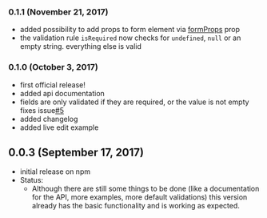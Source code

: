 ### 0.1.1 (November 21, 2017)
- added possibility to add props to form element via [formProps](https://github.com/cat-react/form/blob/master/docs/api.md#formprops) prop
- the validation rule `isRequired` now checks for `undefined`, `null` or an empty string. everything else is valid

### 0.1.0 (October 3, 2017)
- first official release!
- added api documentation
- fields are only validated if they are required, or the value is not empty fixes issue[#5](https://github.com/cat-react/form/issues/5)
- added changelog
- added live edit example

## 0.0.3 (September 17, 2017)
- initial release on npm
- Status:
  - Although there are still some things to be done (like a documentation for the API, more examples, more default validations) this version already has the basic functionality and is working as expected.
